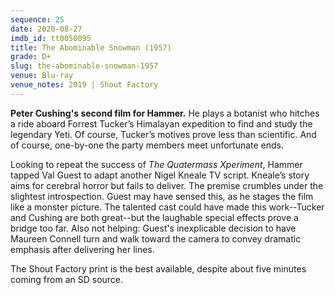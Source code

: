 ```yaml
---
sequence: 25
date: 2020-08-27
imdb_id: tt0050095
title: The Abominable Snowman (1957)
grade: D+
slug: the-abominable-snowman-1957
venue: Blu-ray
venue_notes: 2019 | Shout Factory
---
```


**Peter Cushing's second film for Hammer.** He plays a botanist who hitches a ride aboard Forrest Tucker’s Himalayan expedition to find and study the legendary Yeti. Of course, Tucker’s motives prove less than scientific. And of course, one-by-one the party members meet unfortunate ends.

<!-- end -->

Looking to repeat the success of <span data-imdb-id="tt0049646">_The Quatermass Xperiment_</span>, Hammer tapped Val Guest to adapt another Nigel Kneale TV script. Kneale’s story aims for cerebral horror but fails to deliver. The premise crumbles under the slightest introspection. Guest may have sensed this, as he stages the film like a monster picture. The talented cast could have made this work--Tucker and Cushing are both great--but the laughable special effects prove a bridge too far. Also not helping: Guest's inexplicable decision to have Maureen Connell turn and walk toward the camera to convey dramatic emphasis after delivering her lines.

The Shout Factory print is the best available, despite about five minutes coming from an SD source.
